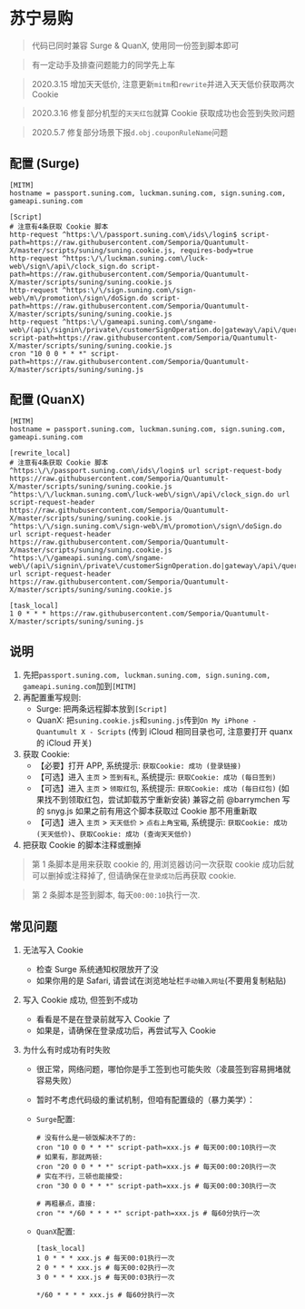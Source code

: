 # 苏宁易购

> 代码已同时兼容 Surge & QuanX, 使用同一份签到脚本即可

> 有一定动手及排查问题能力的同学先上车

> 2020.3.15 增加天天低价, 注意更新`mitm`和`rewrite`并进入天天低价获取两次 Cookie

> 2020.3.16 修复部分机型的`天天红包`就算 Cookie 获取成功也会签到失败问题

> 2020.5.7 修复部分场景下报`d.obj.couponRuleName`问题

## 配置 (Surge)

```properties
[MITM]
hostname = passport.suning.com, luckman.suning.com, sign.suning.com, gameapi.suning.com

[Script]
# 注意有4条获取 Cookie 脚本
http-request ^https:\/\/passport.suning.com\/ids\/login$ script-path=https://raw.githubusercontent.com/Semporia/Quantumult-X/master/scripts/suning/suning.cookie.js, requires-body=true
http-request ^https:\/\/luckman.suning.com\/luck-web\/sign\/api\/clock_sign.do script-path=https://raw.githubusercontent.com/Semporia/Quantumult-X/master/scripts/suning/suning.cookie.js
http-request ^https:\/\/sign.suning.com\/sign-web\/m\/promotion\/sign\/doSign.do script-path=https://raw.githubusercontent.com/Semporia/Quantumult-X/master/scripts/suning/suning.cookie.js
http-request ^https:\/\/gameapi.suning.com\/sngame-web\/(api\/signin\/private\/customerSignOperation.do|gateway\/api\/queryPrize.do) script-path=https://raw.githubusercontent.com/Semporia/Quantumult-X/master/scripts/suning/suning.cookie.js
cron "10 0 0 * * *" script-path=https://raw.githubusercontent.com/Semporia/Quantumult-X/master/scripts/suning/suning.js
```

## 配置 (QuanX)

```properties
[MITM]
hostname = passport.suning.com, luckman.suning.com, sign.suning.com, gameapi.suning.com

[rewrite_local]
# 注意有4条获取 Cookie 脚本
^https:\/\/passport.suning.com\/ids\/login$ url script-request-body https://raw.githubusercontent.com/Semporia/Quantumult-X/master/scripts/suning/suning.cookie.js
^https:\/\/luckman.suning.com\/luck-web\/sign\/api\/clock_sign.do url script-request-header https://raw.githubusercontent.com/Semporia/Quantumult-X/master/scripts/suning/suning.cookie.js
^https:\/\/sign.suning.com\/sign-web\/m\/promotion\/sign\/doSign.do url script-request-header https://raw.githubusercontent.com/Semporia/Quantumult-X/master/scripts/suning/suning.cookie.js
^https:\/\/gameapi.suning.com\/sngame-web\/(api\/signin\/private\/customerSignOperation.do|gateway\/api\/queryPrize.do) url script-request-header https://raw.githubusercontent.com/Semporia/Quantumult-X/master/scripts/suning/suning.cookie.js

[task_local]
1 0 * * * https://raw.githubusercontent.com/Semporia/Quantumult-X/master/scripts/suning/suning.js
```

## 说明

1. 先把`passport.suning.com, luckman.suning.com, sign.suning.com, gameapi.suning.com`加到`[MITM]`
2. 再配置重写规则:
   - Surge: 把两条远程脚本放到`[Script]`
   - QuanX: 把`suning.cookie.js`和`suning.js`传到`On My iPhone - Quantumult X - Scripts` (传到 iCloud 相同目录也可, 注意要打开 quanx 的 iCloud 开关)
3. 获取 Cookie:
   - 【必要】打开 APP, 系统提示: `获取Cookie: 成功 (登录链接)`
   - 【可选】进入 `主页` > `签到有礼`, 系统提示: `获取Cookie: 成功 (每日签到)`
   - 【可选】进入 `主页` > `领取红包`, 系统提示: `获取Cookie: 成功 (每日红包)` (如果找不到领取红包，尝试卸载苏宁重新安装) 兼容之前 @barrymchen 写的 snyg.js 如果之前有用这个脚本获取过 Cookie 那不用重新取
   - 【可选】进入 `主页` > `天天低价` > `点右上角宝箱`, 系统提示: `获取Cookie: 成功 (天天低价)`、`获取Cookie: 成功 (查询天天低价)`
4. 把获取 Cookie 的脚本注释或删掉

> 第 1 条脚本是用来获取 cookie 的, 用浏览器访问一次获取 cookie 成功后就可以删掉或注释掉了, 但请确保在`登录成功`后再获取 cookie.

> 第 2 条脚本是签到脚本, 每天`00:00:10`执行一次.

## 常见问题

1. 无法写入 Cookie

   - 检查 Surge 系统通知权限放开了没
   - 如果你用的是 Safari, 请尝试在浏览地址栏`手动输入网址`(不要用复制粘贴)

2. 写入 Cookie 成功, 但签到不成功

   - 看看是不是在登录前就写入 Cookie 了
   - 如果是，请确保在登录成功后，再尝试写入 Cookie

3. 为什么有时成功有时失败

   - 很正常，网络问题，哪怕你是手工签到也可能失败（凌晨签到容易拥堵就容易失败）
   - 暂时不考虑代码级的重试机制，但咱有配置级的（暴力美学）：

   - `Surge`配置:

     ```properties
     # 没有什么是一顿饭解决不了的:
     cron "10 0 0 * * *" script-path=xxx.js # 每天00:00:10执行一次
     # 如果有，那就两顿:
     cron "20 0 0 * * *" script-path=xxx.js # 每天00:00:20执行一次
     # 实在不行，三顿也能接受:
     cron "30 0 0 * * *" script-path=xxx.js # 每天00:00:30执行一次

     # 再粗暴点，直接:
     cron "* */60 * * * *" script-path=xxx.js # 每60分执行一次
     ```

   - `QuanX`配置:

     ```properties
     [task_local]
     1 0 * * * xxx.js # 每天00:01执行一次
     2 0 * * * xxx.js # 每天00:02执行一次
     3 0 * * * xxx.js # 每天00:03执行一次

     */60 * * * * xxx.js # 每60分执行一次
     ```
